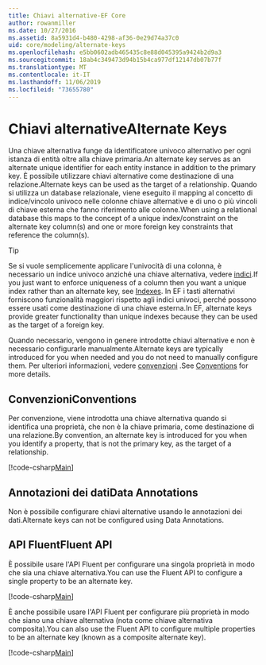 ```yaml
---
title: Chiavi alternative-EF Core
author: rowanmiller
ms.date: 10/27/2016
ms.assetid: 8a5931d4-b480-4298-af36-0e29d74a37c0
uid: core/modeling/alternate-keys
ms.openlocfilehash: e5bb0602adb465435c8e88d045395a9424b2d9a3
ms.sourcegitcommit: 18ab4c349473d94b15b4ca977df12147db07b77f
ms.translationtype: MT
ms.contentlocale: it-IT
ms.lasthandoff: 11/06/2019
ms.locfileid: "73655780"
---
```

# <a name="alternate-keys"></a><span data-ttu-id="98c64-102">Chiavi alternative</span><span class="sxs-lookup"><span data-stu-id="98c64-102">Alternate Keys</span></span>

<span data-ttu-id="98c64-103">Una chiave alternativa funge da identificatore univoco alternativo per ogni istanza di entità oltre alla chiave primaria.</span><span class="sxs-lookup"><span data-stu-id="98c64-103">An alternate key serves as an alternate unique identifier for each entity instance in addition to the primary key.</span></span> <span data-ttu-id="98c64-104">È possibile utilizzare chiavi alternative come destinazione di una relazione.</span><span class="sxs-lookup"><span data-stu-id="98c64-104">Alternate keys can be used as the target of a relationship.</span></span> <span data-ttu-id="98c64-105">Quando si utilizza un database relazionale, viene eseguito il mapping al concetto di indice/vincolo univoco nelle colonne chiave alternative e di uno o più vincoli di chiave esterna che fanno riferimento alle colonne.</span><span class="sxs-lookup"><span data-stu-id="98c64-105">When using a relational database this maps to the concept of a unique index/constraint on the alternate key column(s) and one or more foreign key constraints that reference the column(s).</span></span>

> [!TIP]  
> <span data-ttu-id="98c64-106">Se si vuole semplicemente applicare l'univocità di una colonna, è necessario un indice univoco anziché una chiave alternativa, vedere [indici](indexes.md).</span><span class="sxs-lookup"><span data-stu-id="98c64-106">If you just want to enforce uniqueness of a column then you want a unique index rather than an alternate key, see [Indexes](indexes.md).</span></span> <span data-ttu-id="98c64-107">In EF i tasti alternativi forniscono funzionalità maggiori rispetto agli indici univoci, perché possono essere usati come destinazione di una chiave esterna.</span><span class="sxs-lookup"><span data-stu-id="98c64-107">In EF, alternate keys provide greater functionality than unique indexes because they can be used as the target of a foreign key.</span></span>

<span data-ttu-id="98c64-108">Quando necessario, vengono in genere introdotte chiavi alternative e non è necessario configurarle manualmente.</span><span class="sxs-lookup"><span data-stu-id="98c64-108">Alternate keys are typically introduced for you when needed and you do not need to manually configure them.</span></span> <span data-ttu-id="98c64-109">Per ulteriori informazioni, vedere [convenzioni](#conventions) .</span><span class="sxs-lookup"><span data-stu-id="98c64-109">See [Conventions](#conventions) for more details.</span></span>

## <a name="conventions"></a><span data-ttu-id="98c64-110">Convenzioni</span><span class="sxs-lookup"><span data-stu-id="98c64-110">Conventions</span></span>

<span data-ttu-id="98c64-111">Per convenzione, viene introdotta una chiave alternativa quando si identifica una proprietà, che non è la chiave primaria, come destinazione di una relazione.</span><span class="sxs-lookup"><span data-stu-id="98c64-111">By convention, an alternate key is introduced for you when you identify a property, that is not the primary key, as the target of a relationship.</span></span>

[!code-csharp[Main](../../../samples/core/Modeling/Conventions/AlternateKey.cs?name=AlternateKey&highlight=12)]

## <a name="data-annotations"></a><span data-ttu-id="98c64-112">Annotazioni dei dati</span><span class="sxs-lookup"><span data-stu-id="98c64-112">Data Annotations</span></span>

<span data-ttu-id="98c64-113">Non è possibile configurare chiavi alternative usando le annotazioni dei dati.</span><span class="sxs-lookup"><span data-stu-id="98c64-113">Alternate keys can not be configured using Data Annotations.</span></span>

## <a name="fluent-api"></a><span data-ttu-id="98c64-114">API Fluent</span><span class="sxs-lookup"><span data-stu-id="98c64-114">Fluent API</span></span>

<span data-ttu-id="98c64-115">È possibile usare l'API Fluent per configurare una singola proprietà in modo che sia una chiave alternativa.</span><span class="sxs-lookup"><span data-stu-id="98c64-115">You can use the Fluent API to configure a single property to be an alternate key.</span></span>

[!code-csharp[Main](../../../samples/core/Modeling/FluentAPI/AlternateKeySingle.cs?name=AlternateKeySingle&highlight=7,8)]

<span data-ttu-id="98c64-116">È anche possibile usare l'API Fluent per configurare più proprietà in modo che siano una chiave alternativa (nota come chiave alternativa composita).</span><span class="sxs-lookup"><span data-stu-id="98c64-116">You can also use the Fluent API to configure multiple properties to be an alternate key (known as a composite alternate key).</span></span>

[!code-csharp[Main](../../../samples/core/Modeling/FluentAPI/AlternateKeyComposite.cs?name=AlternateKeyComposite&highlight=7,8)]
